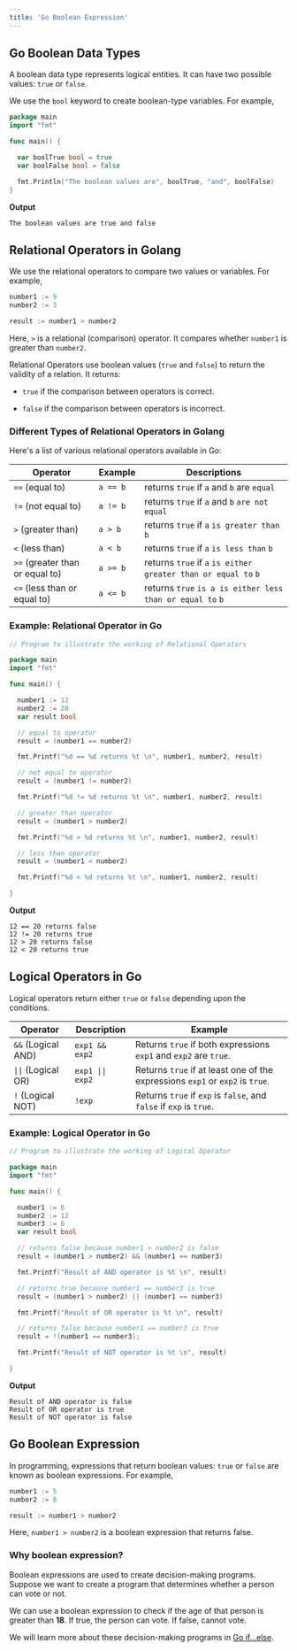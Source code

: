 ```yaml
---
title: 'Go Boolean Expression'
---
```


## Go Boolean Data Types

A boolean data type represents logical entities. It can have two possible values: `true` or `false`.

We use the `bool` keyword to create boolean-type variables. For example,

```go
package main
import "fmt"

func main() {

  var boolTrue bool = true
  var boolFalse bool = false

  fmt.Println("The boolean values are", boolTrue, "and", boolFalse)
}
```

**Output**

```text
The boolean values are true and false
```

## Relational Operators in Golang

We use the relational operators to compare two values or variables. For example,

```go
number1 := 9
number2 := 3

result := number1 > number2
```

Here, `>` is a relational (comparison) operator. It compares whether `number1` is greater than `number2`.

Relational Operators use boolean values (`true` and `false`) to return the validity of a relation. It returns:

- `true` if the comparison between operators is correct.

- `false` if the comparison between operators is incorrect.

### Different Types of Relational Operators in Golang

Here's a list of various relational operators available in Go:

| Operator                        | Example  | Descriptions                                                   |
| ------------------------------- | -------- | -------------------------------------------------------------- |
| `==` (equal to)                 | `a == b` | returns `true` if `a` and `b` are `equal`                      |
| `!=` (not equal to)             | `a != b` | returns `true` if `a` and `b` `are not equal`                  |
| `>` (greater than)              | `a > b`  | returns `true` if `a` `is greater than` `b`                    |
| `<` (less than)                 | `a < b`  | returns `true` if `a` `is less than` `b`                       |
| `>=` (greater than or equal to) | `a >= b` | returns `true` if `a` `is either greater than or equal to` `b` |
| `<=` (less than or equal to)    | `a <= b` | returns `true` `is a is either less than or equal to` `b`      |

### Example: Relational Operator in Go

```go
// Program to illustrate the working of Relational Operators

package main
import "fmt"

func main() {

  number1 := 12
  number2 := 20
  var result bool

  // equal to operator
  result = (number1 == number2)

  fmt.Printf("%d == %d returns %t \n", number1, number2, result)

  // not equal to operator
  result = (number1 != number2)

  fmt.Printf("%d != %d returns %t \n", number1, number2, result)

  // greater than operator
  result = (number1 > number2)

  fmt.Printf("%d > %d returns %t \n", number1, number2, result)

  // less than operator
  result = (number1 < number2)

  fmt.Printf("%d < %d returns %t \n", number1, number2, result)

}
```

**Output**

```text
12 == 20 returns false
12 != 20 returns true
12 > 20 returns false
12 < 20 returns true
```

## Logical Operators in Go

Logical operators return either `true` or `false` depending upon the conditions.

| Operator            | Description      | Example                                                                       |
| ------------------- | ---------------- | ----------------------------------------------------------------------------- |
| `&&` (Logical AND)  | `exp1 && exp2`   | Returns `true` if both expressions `exp1` and `exp2` are `true`.              |
| `\|\|` (Logical OR) | `exp1 \|\| exp2` | Returns `true` if at least one of the expressions `exp1` or `exp2` is `true`. |
| `!` (Logical NOT)   | `!exp`           | Returns `true` if `exp` is `false`, and `false` if `exp` is `true`.           |

### Example: Logical Operator in Go

```go
// Program to illustrate the working of Logical Operator

package main
import "fmt"

func main() {

  number1 := 6
  number2 := 12
  number3 := 6
  var result bool

  // returns false because number1 > number2 is false
  result = (number1 > number2) && (number1 == number3)

  fmt.Printf("Result of AND operator is %t \n", result)

  // returns true because number1 == number3 is true
  result = (number1 > number2) || (number1 == number3)

  fmt.Printf("Result of OR operator is %t \n", result)

  // returns false because number1 == number3 is true
  result = !(number1 == number3);

  fmt.Printf("Result of NOT operator is %t \n", result)

}
```

**Output**

```text
Result of AND operator is false
Result of OR operator is true
Result of NOT operator is false
```

## Go Boolean Expression

In programming, expressions that return boolean values: `true` or `false` are known as boolean expressions. For example,

```go
number1 := 5
number2 := 8

result := number1 > number2
```

Here, `number1 > number2` is a boolean expression that returns false.

### Why boolean expression?

Boolean expressions are used to create decision-making programs. Suppose we want to create a program that determines whether a person can vote or not.

We can use a boolean expression to check if the age of that person is greater than **18**. If true, the person can vote. If false, cannot vote.

We will learn more about these decision-making programs in [Go if...else](./go-if-else.md).
